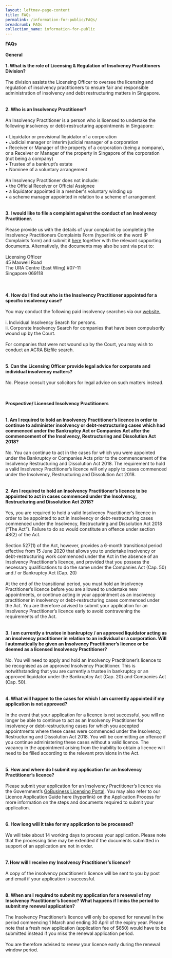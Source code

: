 ```yaml
---
layout: leftnav-page-content
title: FAQs
permalink: /information-for-public/FAQs/
breadcrumb: FAQs
collection_name: information-for-public
---
```



**FAQs**
<br><br>
**General**
<br><br>
**1.	What is the role of Licensing & Regulation of Insolvency Practitioners Division?**
<br><br>
The division assists the Licensing Officer to oversee the licensing and regulation of insolvency practitioners to ensure fair and responsible administration of insolvency and debt restructuring matters in Singapore.<br>
<br><br>
**2.	Who is an Insolvency Practitioner?**
<br><br>
An Insolvency Practitioner is a person who is licensed to undertake the following insolvency or debt-restructuring appointments in Singapore:
<br><br>
•	Liquidator or provisional liquidator of a corporation<br> 
•	Judicial manager or interim judicial manager of a corporation<br> 
•	Receiver or Manager of the property of a corporation (being a company), or a Receiver or Manager of the property in Singapore of the corporation (not being a company)<br> 
•	Trustee of a bankrupt’s estate<br>
•	Nominee of a voluntary arrangement<br> 
<br>
An Insolvency Practitioner does not include:<br> 
•	the Official Receiver or Official Assignee<br> 
•	a liquidator appointed in a member's voluntary winding up<br> 
•	a scheme manager appointed in relation to a scheme of arrangement<br> 
<br><br>
**3.	I would like to file a complaint against the conduct of an Insolvency Practitioner.** 
<br><br>
Please provide us with the details of your complaint by completing the Insolvency Practitioners Complaints Form (hyperlink on the word IP Complaints form) and submit it <a href="https://eservices.mlaw.gov.sg/enquiry/" target="_blank">here</a> together with the relevant supporting documents. Alternatively, the documents may also be sent via post to:
<br><br>
Licensing Officer<br>
45 Maxwell Road<br> 
The URA Centre (East Wing) #07-11<br> 
Singapore 069118<br>
<br><br><br> 
**4.	How do I find out who is the Insolvency Practitioner appointed for a specific insolvency case?** 
<br><br>
You may conduct the following paid insolvency searches via our <a href="https://eservices.mlaw.gov.sg/io/" target="_blank">website.</a>
<br><br>
i.	Individual Insolvency Search for persons.<br> 
ii.	Corporate Insolvency Search for companies that have been compulsorily wound up by the Court.<br>  
For companies that were not wound up by the Court, you may wish to conduct an ACRA Bizfile search.<br>
<br><br>
**5.	Can the Licensing Officer provide legal advice for corporate and individual insolvency matters?**
<br><br>
No. Please consult your solicitors for legal advice on such matters instead.<br>
<br><br>

**Prospective/ Licensed Insolvency Practitioners**
<br><br><br>
**1.	Am I required to hold an Insolvency Practitioner’s licence in order to continue to administer insolvency or debt-restructuring cases which had commenced under the Bankruptcy Act or Companies Act after the commencement of the Insolvency, Restructuring and Dissolution Act 2018?**
<br><br>
No. You can continue to act in the cases for which you were appointed under the Bankruptcy or Companies Acts prior to the commencement of the Insolvency Restructuring and Dissolution Act 2018.  The requirement to hold a valid Insolvency Practitioner’s licence will only apply to cases commenced under the Insolvency, Restructuring and Dissolution Act 2018.
<br><br><br>
**2.	Am I required to hold an Insolvency Practitioner’s licence to be appointed to act in cases commenced under the Insolvency, Restructuring and Dissolution Act 2018?**
<br><br>
Yes, you are required to hold a valid Insolvency Practitioner’s licence in order to be appointed to act in insolvency or debt-restructuring cases commenced under the Insolvency, Restructuring and Dissolution Act 2018 (“The Act”). Failure to do so would constitute an offence under section 48(2) of the Act.
<br><br>
Section 527(1) of the Act, however, provides a 6-month transitional period effective from 15 June 2020 that allows you to undertake insolvency or debt-restructuring work commenced under the Act in the absence of an Insolvency Practitioner’s licence, and provided that you possess the necessary qualifications to do the same under the Companies Act (Cap. 50) and / or Bankruptcy Act (Cap. 20)
<br><br>
At the end of the transitional period, you must hold an Insolvency Practitioner’s licence before you are allowed to undertake new appointments, or continue acting in your appointment as an insolvency practitioner in insolvency or debt-restructuring cases commenced under the Act. You are therefore advised to submit your application for an Insolvency Practitioner’s licence early to avoid contravening the requirements of the Act.<br>
<br><br>
**3.	I am currently a trustee in bankruptcy / an approved liquidator acting as an insolvency practitioner in relation to an individual or a corporation. Will I automatically be given an Insolvency Practitioner’s licence or be deemed as a licensed Insolvency Practitioner?**
<br><br>
No. You will need to apply and hold an Insolvency Practitioner’s licence to be recognised as an approved Insolvency Practitioner. This is notwithstanding that you are currently a trustee in bankruptcy or an approved liquidator under the Bankruptcy Act (Cap. 20) and Companies Act (Cap. 50).
<br><br><br>
**4.	What will happen to the cases for which I am currently appointed if my application is not approved?**
<br><br>
In the event that your application for a licence is not successful, you will no longer be able to continue to act as an Insolvency Practitioner for insolvency or debt-restructuring cases for which you accepted appointments where these cases were commenced under the Insolvency, Restructuring and Dissolution Act 2018. You will be committing an offence if you continue administering these cases without a valid licence.
The vacancy in the appointment arising from the inability to obtain a licence will need to be filled according to the relevant provisions in the Act.
<br><br><br>
**5.	How and where do I submit my application for an Insolvency Practitioner’s licence?**
<br><br>
Please submit your application for an Insolvency Practitioner’s licence via the Government’s <a href="https://www.gobusiness.gov.sg/licences" target="_blank">GoBusiness Licensing Portal</a>. You may also refer to our Licence Application Guide here (hyperlink) on the Application Process for more information on the steps and documents required to submit your application.
<br><br><br>
**6.	How long will it take for my application to be processed?**
<br><br>
We will take about 14 working days to process your application.  Please note that the processing time may be extended if the documents submitted in support of an application are not in order. 
<br><br><br>
**7.	How will I receive my Insolvency Practitioner’s licence?**
<br><br>
A copy of the insolvency practitioner’s licence will be sent to you by post and email if your application is successful.
<br><br><br>
**8.	When am I required to submit my application for a renewal of my Insolvency Practitioner’s licence? What happens if I miss the period to submit my renewal application?**
<br><br>
The Insolvency Practitioner’s licence will only be opened for renewal in the period commencing 1 March and ending 30 April of the expiry year. Please note that a fresh new application (application fee of $650) would have to be submitted instead if you miss the renewal application period. 
<br><br>
You are therefore advised to renew your licence early during the renewal window period.
<br>

